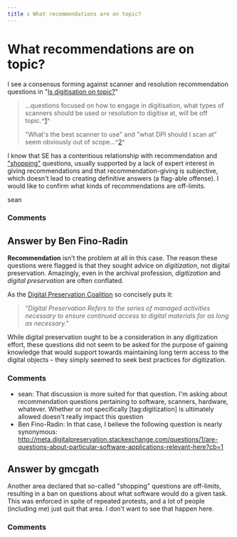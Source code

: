 ```yaml
---
title : What recommendations are on topic?
---
```

What recommendations are on topic?
=====================
I see a consensus forming against scanner and resolution recommendation
questions in "[Is digitisation on
topic?](http://meta.digitalpreservation.stackexchange.com/q/3/54)"

> ...questions focused on how to engage in digitisation, what types of
> scanners should be used or resolution to digitise at, will be off
> topic.^[1](http://meta.digitalpreservation.stackexchange.com/q/3/54)^
>
> "What's the best scanner to use" and "what DPI should I scan at" seem
> obviously out of
> scope...^[2](http://meta.digitalpreservation.stackexchange.com/a/20/54)^

I know that SE has a contentious relationship with recommendation and
["shopping"](http://meta.digitalpreservation.stackexchange.com/a/4/54)
questions, usually supported by a lack of expert interest in giving
recommendations and that recommendation-giving is subjective, which
doesn't lead to creating definitive answers (a flag-able offense). I
would like to confirm what kinds of recommendations are off-limits.

sean

### Comments ###


Answer by Ben Fino-Radin
----------------
**Recommendation** isn't the problem at all in this case. The reason
these questions were flagged is that they sought advice on
*digitization*, not digital preservation. Amazingly, even in the
archival profession, *digitization* and *digital preservation* are often
conflated.

As the [Digital Preservation
Coalition](http://www.dpconline.org/advice/preservationhandbook/introduction/definitions-and-concepts)
so concisely puts it:

> *"Digital Preservation Refers to the series of managed activities
> necessary to ensure continued access to digital materials for as long
> as necessary."*

While digital preservation ought to be a consideration in any
digitization effort, these questions did not seem to be asked for the
purpose of gaining knowledge that would support towards maintaining long
term access to the digital objects – they simply seemed to seek best
practices for digitization.

### Comments ###
* sean: That discussion is more suited for that question. I'm asking about
recommendation questions pertaining to software, scanners, hardware,
whatever. Whether or not specifically [tag:digitization] is ultimately
allowed doesn't really impact this question
* Ben Fino-Radin: In that case, I believe the following question is nearly synonymous:
http://meta.digitalpreservation.stackexchange.com/questions/1/are-questions-about-particular-software-applications-relevant-here?cb=1

Answer by gmcgath
----------------
Another area declared that so-called "shopping" questions are
off-limits, resulting in a ban on questions about what software would do
a given task. This was enforced in spite of repeated protests, and a lot
of people (including me) just quit that area. I don't want to see that
happen here.

### Comments ###

